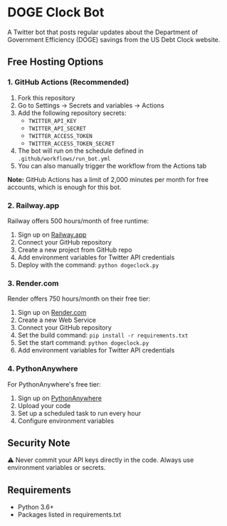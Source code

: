 # DOGE Clock Bot

A Twitter bot that posts regular updates about the Department of Government Efficiency (DOGE) savings from the US Debt Clock website.

## Free Hosting Options

### 1. GitHub Actions (Recommended)

1. Fork this repository
2. Go to Settings → Secrets and variables → Actions
3. Add the following repository secrets:
   - `TWITTER_API_KEY`
   - `TWITTER_API_SECRET`
   - `TWITTER_ACCESS_TOKEN`
   - `TWITTER_ACCESS_TOKEN_SECRET`
4. The bot will run on the schedule defined in `.github/workflows/run_bot.yml`
5. You can also manually trigger the workflow from the Actions tab

**Note:** GitHub Actions has a limit of 2,000 minutes per month for free accounts, which is enough for this bot.

### 2. Railway.app

Railway offers 500 hours/month of free runtime:

1. Sign up on [Railway.app](https://railway.app/)
2. Connect your GitHub repository
3. Create a new project from GitHub repo
4. Add environment variables for Twitter API credentials
5. Deploy with the command: `python dogeclock.py`

### 3. Render.com

Render offers 750 hours/month on their free tier:

1. Sign up on [Render.com](https://render.com/)
2. Create a new Web Service
3. Connect your GitHub repository
4. Set the build command: `pip install -r requirements.txt`
5. Set the start command: `python dogeclock.py`
6. Add environment variables for Twitter API credentials

### 4. PythonAnywhere

For PythonAnywhere's free tier:

1. Sign up on [PythonAnywhere](https://www.pythonanywhere.com/)
2. Upload your code
3. Set up a scheduled task to run every hour
4. Configure environment variables

## Security Note

⚠️ Never commit your API keys directly in the code. Always use environment variables or secrets.

## Requirements

- Python 3.6+
- Packages listed in requirements.txt 